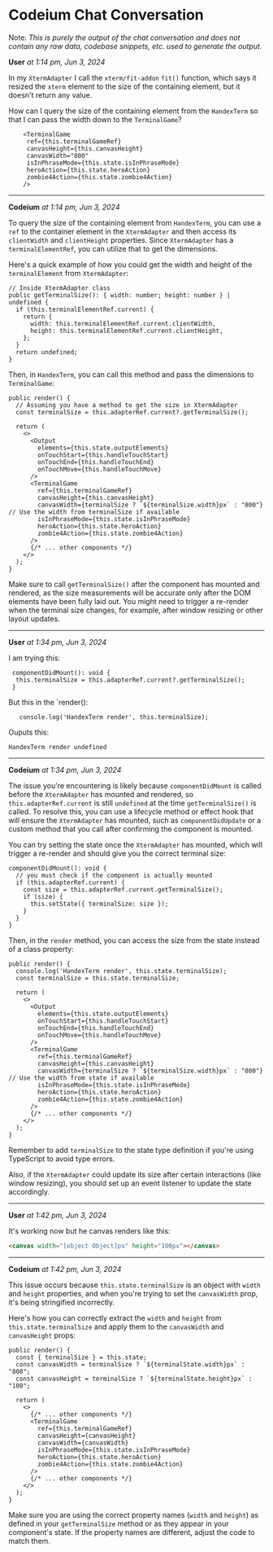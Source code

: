 # Codeium Chat Conversation

Note: _This is purely the output of the chat conversation and does not contain any raw data, codebase snippets, etc. used to generate the output._

**User** _at 1:14 pm, Jun 3, 2024_

In my `XtermAdapter` I call the `xterm/fit-addon` `fit()` function, which says it resized the `xterm` element to the size of the containing element, but it doesn't return any value.

How can I query the size of the containing element from the `HandexTerm` so that I can pass the width down to the `TerminalGame`?

```tsx
    <TerminalGame
     ref={this.terminalGameRef}
     canvasHeight={this.canvasHeight}
     canvasWidth="800"
     isInPhraseMode={this.state.isInPhraseMode}
     heroAction={this.state.heroAction}
     zombie4Action={this.state.zombie4Action}
    />
```

---

**Codeium** _at 1:14 pm, Jun 3, 2024_

To query the size of the containing element from `HandexTerm`, you can use a `ref` to the container element in the `XtermAdapter` and then access its `clientWidth` and `clientHeight` properties. Since `XtermAdapter` has a `terminalElementRef`, you can utilize that to get the dimensions.

Here's a quick example of how you could get the width and height of the `terminalElement` from `XtermAdapter`:

```tsx
// Inside XtermAdapter class
public getTerminalSize(): { width: number; height: number } | undefined {
  if (this.terminalElementRef.current) {
    return {
      width: this.terminalElementRef.current.clientWidth,
      height: this.terminalElementRef.current.clientHeight,
    };
  }
  return undefined;
}
```

Then, in `HandexTerm`, you can call this method and pass the dimensions to `TerminalGame`:

```tsx
public render() {
  // Assuming you have a method to get the size in XtermAdapter
  const terminalSize = this.adapterRef.current?.getTerminalSize();

  return (
    <>
      <Output
        elements={this.state.outputElements}
        onTouchStart={this.handleTouchStart}
        onTouchEnd={this.handleTouchEnd}
        onTouchMove={this.handleTouchMove}
      />
      <TerminalGame
        ref={this.terminalGameRef}
        canvasHeight={this.canvasHeight}
        canvasWidth={terminalSize ? `${terminalSize.width}px` : "800"} // Use the width from terminalSize if available
        isInPhraseMode={this.state.isInPhraseMode}
        heroAction={this.state.heroAction}
        zombie4Action={this.state.zombie4Action}
      />
      {/* ... other components */}
    </>
  );
}
```

Make sure to call `getTerminalSize()` after the component has mounted and rendered, as the size measurements will be accurate only after the DOM elements have been fully laid out. You might need to trigger a re-render when the terminal size changes, for example, after window resizing or other layout updates.

---

**User** _at 1:34 pm, Jun 3, 2024_

I am trying this:

```tsx
 componentDidMount(): void {
  this.terminalSize = this.adapterRef.current?.getTerminalSize();
 }
```

But this in the `render():

```tsx
   console.log('HandexTerm render', this.terminalSize);
```

Ouputs this:

```log
HandexTerm render undefined
```

---

**Codeium** _at 1:34 pm, Jun 3, 2024_

The issue you're encountering is likely because `componentDidMount` is called before the `XtermAdapter` has mounted and rendered, so `this.adapterRef.current` is still `undefined` at the time `getTerminalSize()` is called. To resolve this, you can use a lifecycle method or effect hook that will ensure the `XtermAdapter` has mounted, such as `componentDidUpdate` or a custom method that you call after confirming the component is mounted.

You can try setting the state once the `XtermAdapter` has mounted, which will trigger a re-render and should give you the correct terminal size:

```tsx
componentDidMount(): void {
  // you must check if the component is actually mounted
  if (this.adapterRef.current) {
    const size = this.adapterRef.current.getTerminalSize();
    if (size) {
      this.setState({ terminalSize: size });
    }
  }
}
```

Then, in the `render` method, you can access the size from the state instead of a class property:

```tsx
public render() {
  console.log('HandexTerm render', this.state.terminalSize);
  const terminalSize = this.state.terminalSize;

  return (
    <>
      <Output
        elements={this.state.outputElements}
        onTouchStart={this.handleTouchStart}
        onTouchEnd={this.handleTouchEnd}
        onTouchMove={this.handleTouchMove}
      />
      <TerminalGame
        ref={this.terminalGameRef}
        canvasHeight={this.canvasHeight}
        canvasWidth={terminalSize ? `${terminalSize.width}px` : "800"} // Use the width from state if available
        isInPhraseMode={this.state.isInPhraseMode}
        heroAction={this.state.heroAction}
        zombie4Action={this.state.zombie4Action}
      />
      {/* ... other components */}
    </>
  );
}
```

Remember to add `terminalSize` to the state type definition if you're using TypeScript to avoid type errors.

Also, if the `XtermAdapter` could update its size after certain interactions (like window resizing), you should set up an event listener to update the state accordingly.

---

**User** _at 1:42 pm, Jun 3, 2024_

It's working now but he canvas renders like this:

```html
<canvas width="[object Object]px" height="100px"></canvas>
```

---

**Codeium** _at 1:42 pm, Jun 3, 2024_

This issue occurs because `this.state.terminalSize` is an object with `width` and `height` properties, and when you're trying to set the `canvasWidth` prop, it's being stringified incorrectly.

Here's how you can correctly extract the `width` and `height` from `this.state.terminalSize` and apply them to the `canvasWidth` and `canvasHeight` props:

```tsx
public render() {
  const { terminalSize } = this.state;
  const canvasWidth = terminalSize ? `${terminalState.width}px` : "800";
  const canvasHeight = terminalSize ? `${terminalState.height}px` : "100";

  return (
    <>
      {/* ... other components */}
      <TerminalGame
        ref={this.terminalGameRef}
        canvasHeight={canvasHeight}
        canvasWidth={canvasWidth}
        isInPhraseMode={this.state.isInPhraseMode}
        heroAction={this.state.heroAction}
        zombie4Action={this.state.zombie4Action}
      />
      {/* ... other components */}
    </>
  );
}
```

Make sure you are using the correct property names (`width` and `height`) as defined in your `getTerminalSize` method or as they appear in your component's state. If the property names are different, adjust the code to match them.
